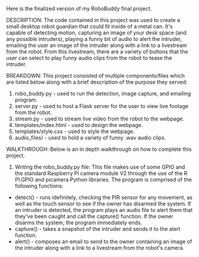 Here is the finalized version of my RoboBuddy final project.

DESCRIPTION: The code contained in this project was used to create a small desktop robot guardian that could fit inside of a metal can. It's capable of detecting motion, capturing an image of your desk space (and any possible intruders), playing a funny bit of audio to alert the intruder, emailing the user an image of the intruder along with a link to a livestream from the robot. From this livestream, there are a variety of buttons that the user can select to play funny audio clips from the robot to tease the intruder.

BREAKDOWN: This project consisted of multiple components/files which are listed below along with a brief description of the purpose they served:

  1. robo_buddy.py - used to run the detection, image capture, and emailing program.
  2. server.py - used to host a Flask server for the user to view live footage from the robot.
  3. stream.py - used to stream live video from the robot to the webpage.
  4. templates/index.html - used to design the webpage.
  5. templates/style.css - used to style the webpage.
  6. audio_files/ - used to hold a variety of funny .wav audio clips.

WALKTHROUGH: Below is an in depth walkthrough on how to complete this project.

1. Writing the robo_buddy.py file:
This file makes use of some GPIO and the standard Raspberry Pi camera module V2 through the use of the R PI.GPIO and picamera Python libraries. The program is comprised of the following functions:

  - detect() - runs idefinitely, checking the PIR sensor for any movement, as well as the touch sensor to see if the owner has disarmed the system. If an intruder is detected, the program plays an audio file to alert them that they've been caught and call the capture() function. If the owner disarms the system, the program immediately ends.
  - capture() - takes a snapshot of the intruder and sends it to the alert function.
  - alert() - composes an email to send to the owner containing an image of the intruder along with a link to a livestream from the robot's camera.
